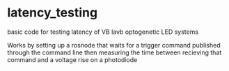 # latency_testing
basic code for testing latency of VB lavb optogenetic LED systems

Works by setting up a rosnode that waits for a trigger command published through the command line 
then measuring the time between recieving that command and a voltage rise on a photodiode


